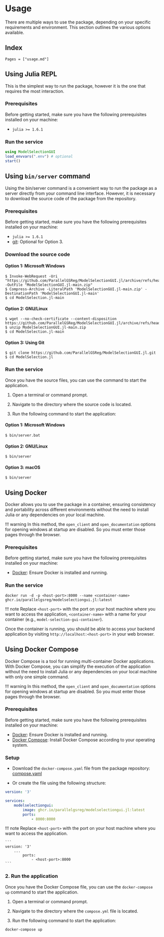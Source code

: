 # Usage

There are multiple ways to use the package, depending on your specific requirements and environment. This section outlines the various options available.

## Index

```@contents
Pages = ["usage.md"]
```


## Using Julia REPL

This is the simplest way to run the package, however it is the one that requires the most interaction.

### Prerequisites

Before getting started, make sure you have the following prerequisites installed on your machine:

- `julia >= 1.6.1`

### Run the service
```julia
using ModelSelectionGUI
load_envvars(".env") # optional
start()
```


## Using `bin/server` command

Using the bin/server command is a convenient way to run the package as a server directly from your command line interface. However, it is necessary to download the source code of the package from the repository.

### Prerequisites
Before getting started, make sure you have the following prerequisites installed on your machine:

- `julia >= 1.6.1`
- [git](https://git-scm.com/downloads): Optional for Option 3.

### Download the source code

#### Option 1: Microsoft Windows
```shell
$ Invoke-WebRequest -Uri "https://github.com/ParallelGSReg/ModelSelectionGUI.jl/archive/refs/heads/main.zip" -OutFile "ModelSelectionGUI.jl-main.zip"
$ Compress-Archive -LiteralPath 'ModelSelectionGUI.jl-main.zip' -DestinationPath 'ModelSelectionGUI.jl-main'
$ cd ModelSelection.jl-main
```

#### Option 2: GNU/Linux
```shell
$ wget --no-check-certificate --content-disposition https://github.com/ParallelGSReg/ModelSelectionGUI.jl/archive/refs/heads/main.zip
$ unzip ModelSelectionGUI.jl-main.zip
$ cd ModelSelection.jl-main
```

#### Option 3: Using Git

```shell
$ git clone https://github.com/ParallelGSReg/ModelSelectionGUI.jl.git
$ cd ModelSelection.jl 
```

### Run the service

Once you have the source files, you can use the command to start the application.

1. Open a terminal or command prompt.

2. Navigate to the directory where the source code is located.

3. Run the following command to start the application:

#### Option 1: Microsoft Windows

```shell
$ bin/server.bat
```

#### Option 2: GNU/Linux

```shell
$ bin/server
```

#### Option 3: macOS

```shell
$ bin/server
```


## Using Docker
Docker allows you to use the package in a container, ensuring consistency and portability across different environments without the need to install Julia or any dependencies on your local machine.

!!! warning
    In this method, the `open_client` and `open_documentation` options for opening windows at startup are disabled. So you must enter those pages through the browser.

### Prerequisites

Before getting started, make sure you have the following prerequisites installed on your machine:

- [Docker](https://www.docker.com/get-started): Ensure Docker is installed and running.

### Run the service

```shell
docker run -d -p <host-port>:8000 --name <container-name> ghcr.io/parallelgsreg/modelselectiongui.jl:latest
```
!!! note
    Replace `<host-port>` with the port on your host machine where you want to access the application, `<container-name>` with a name for your container (e.g., `model-selection-gui-container`).

Once the container is running, you should be able to access your backend application by visiting `http://localhost:<host-port>` in your web browser.

## Using Docker Compose

Docker Compose is a tool for running multi-container Docker applications. With Docker Compose, you can simplify the execution of the application without the need to install Julia or any dependencies on your local machine with only one simple command.

!!! warning
    In this method, the `open_client` and `open_documentation` options for opening windows at startup are disabled. So you must enter those pages through the browser.

### Prerequisites

Before getting started, make sure you have the following prerequisites installed on your machine:

- [Docker](https://www.docker.com/get-started): Ensure Docker is installed and running.
- [Docker Compose](https://docs.docker.com/compose/install/): Install Docker Compose according to your operating system.

### Setup

- Download the `docker-compose.yaml` file from the package repository: [compose.yaml](https://raw.githubusercontent.com/ParallelGSReg/ModelSelectionGUI.jl/main/compose.yaml)

- Or create the file using the following structure:
```yaml
version: '3'

services:
    modelselectiongui:
        image: ghcr.io/parallelgsreg/modelselectiongui.jl:latest
        ports:
            - 8000:8000
```

!!! note
    Replace `<host-port>` with the port on your host machine where you want to access the application.

    ```
    version: '3'
        ...
            ports:
                - <host-port>:8000
    ```

### 2. Run the application

Once you have the Docker Compose file, you can use the `docker-compose up` command to start the application.

1. Open a terminal or command prompt.

2. Navigate to the directory where the `compose.yml` file is located.

3. Run the following command to start the application:

```shell
docker-compose up
```
